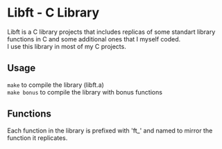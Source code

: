 # Libft - C Library

 Libft is a C library projects that includes replicas of some standart library functions in C and some additional ones that I myself coded.  
 I use this library in most of my C projects.

 ## Usage
 `make` to compile the library (libft.a)  
 `make bonus` to compile the library with bonus functions

 ## Functions

Each function in the library is prefixed with 'ft_' and named to mirror the function it replicates.

